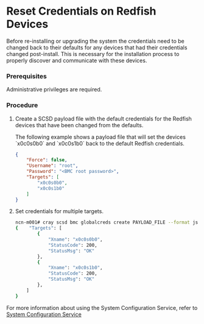 # Reset Credentials on Redfish Devices

Before re-installing or upgrading the system the credentials need to be changed back to their defaults for any devices that had their credentials changed post-install. This is necessary for the installation process to properly discover and communicate with these devices.

### Prerequisites

Administrative privileges are required.

### Procedure

1.  Create a SCSD payload file with the default credentials for the Redfish devices that have been changed from the defaults.

    The following example shows a payload file that will set the devices \`x0c0s0b0\` and \`x0c0s1b0\` back to the default Redfish credentials.

    ```json
    {
        "Force": false,
        "Username": "root",
        "Password": "<BMC root password>",
        "Targets": [
            "x0c0s0b0",
            "x0c0s1b0"
        ]
    }
    ```

2.  Set credentials for multiple targets.

    ```bash
    ncn-m001# cray scsd bmc globalcreds create PAYLOAD_FILE --format json
    {    "Targets": [
            {
                "Xname": "x0c0s0b0",
                "StatusCode": 200,
                "StatusMsg": "OK"
            },
            {
                "Xname": "x0c0s1b0",
                "StatusCode": 200,
                "StatusMsg": "OK"
            },
        ]
    }
    ```


For more information about using the System Configuration Service, refer to [System Configuration Service](../system_configuration_service/System_Configuration_Service.md)

